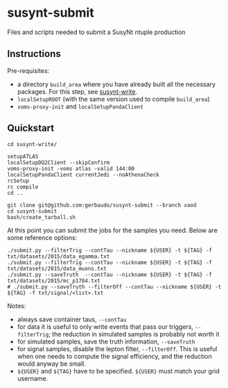 susynt-submit
=============

Files and scripts needed to submit a SusyNt ntuple production

Instructions
------------

Pre-requisites:

- a directory `build_area` where you have already built all the necessary packages.
  For this step, see [susynt-write](https://github.com/gerbaudo/susynt-write).
- `localSetupROOT` (with the same version used to compile `build_area`)
- `voms-proxy-init` and `localSetupPandaClient`

Quickstart
----------

```
cd susynt-write/

setupATLAS
localSetupDQ2Client --skipConfirm
voms-proxy-init -voms atlas -valid 144:00
localSetupPandaClient currentJedi --noAthenaCheck
rcSetup
rc compile
cd ..

git clone git@github.com:gerbaudo/susynt-submit --branch xaod
cd susynt-submit
bash/create_tarball.sh
```

At this point you can submit the jobs for the samples you need.
Below are some reference options:

```
./submit.py --filterTrig --contTau --nickname ${USER} -t ${TAG} -f txt/datasets/2015/data_egamma.txt
./submit.py --filterTrig --contTau --nickname ${USER} -t ${TAG} -f txt/datasets/2015/data_muons.txt
./submit.py --saveTruth  --contTau --nickname ${USER} -t ${TAG} -f txt/datasets/2015/mc_p1784.txt
# ./submit.py --saveTruth --filterOff --contTau --nickname ${USER} -t ${TAG} -f txt/signal/<list>.txt
```

Notes:
- always save container taus, `--contTau`
- for data it is useful to only write events that pass our triggers,
  `--filterTrig`; the reduction in simulated samples is probably not worth it
- for simulated samples, save the truth information, `--saveTruth`
- for signal samples, disable the lepton filter, `--filterOff`.
  This is useful when one needs to compute the signal efficiency,
  and the reduction would anyway be small.
- `${USER}` and `${TAG}` have to be specified. `${USER}` must match your grid username.

